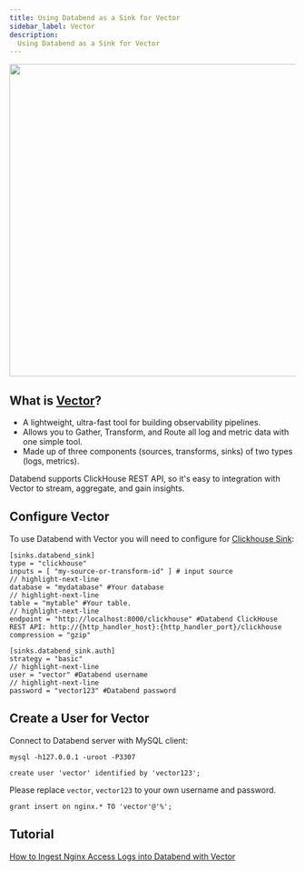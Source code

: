 ```yaml
---
title: Using Databend as a Sink for Vector
sidebar_label: Vector
description:
  Using Databend as a Sink for Vector
---
```


<p align="center">
<img src="https://datafuse-1253727613.cos.ap-hongkong.myqcloud.com/integration-databend-vector.png" width="550"/>
</p>

## What is [Vector](https://vector.dev/)?

* A lightweight, ultra-fast tool for building observability pipelines.
* Allows you to Gather, Transform, and Route all log and metric data with one simple tool.
* Made up of three components (sources, transforms, sinks) of two types (logs, metrics).

Databend supports ClickHouse REST API, so it's easy to integration with Vector to stream, aggregate, and gain insights.

## Configure Vector

To use Databend with Vector you will need to configure for [Clickhouse Sink](https://vector.dev/docs/reference/configuration/sinks/clickhouse/#example-configurations):

```shell
[sinks.databend_sink]
type = "clickhouse"
inputs = [ "my-source-or-transform-id" ] # input source
// highlight-next-line
database = "mydatabase" #Your database
// highlight-next-line
table = "mytable" #Your table.
// highlight-next-line
endpoint = "http://localhost:8000/clickhouse" #Databend ClickHouse REST API: http://{http_handler_host}:{http_handler_port}/clickhouse
compression = "gzip"
```

```shell
[sinks.databend_sink.auth]
strategy = "basic"
// highlight-next-line
user = "vector" #Databend username
// highlight-next-line
password = "vector123" #Databend password
```

## Create a User for Vector

Connect to Databend server with MySQL client:
```shell
mysql -h127.0.0.1 -uroot -P3307 
```

```shell title='mysql>'
create user 'vector' identified by 'vector123';
```
Please replace `vector`, `vector123` to your own username and password.

```shell title='mysql>'
grant insert on nginx.* TO 'vector'@'%';
```

## Tutorial

[How to Ingest Nginx Access Logs into Databend with Vector](../09-learn/03-analyze-nginx-logs-with-databend-and-vector.md)


